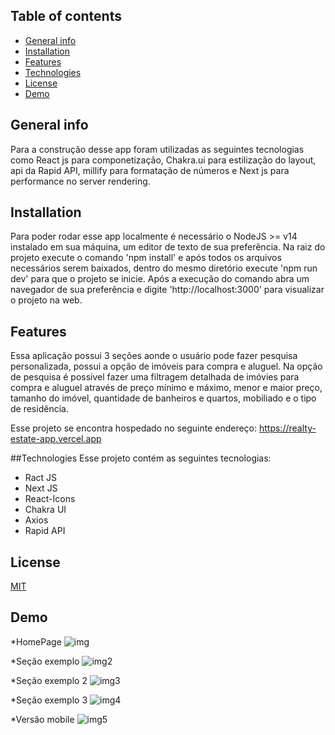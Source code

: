
## Table of contents
* [General info](#general-info)
* [Installation](#Installation)
* [Features](#Features)
* [Technologies](#technologies)
* [License](#License)
* [Demo](#Demo)

## General info
Para a construção desse app foram utilizadas as seguintes tecnologias como React js para componetização, Chakra.ui para estilização do layout, api da Rapid API, millify para formatação de números e Next js para performance no server rendering.

## Installation
Para poder rodar esse app localmente é necessário o NodeJS >= v14 instalado em sua máquina, um editor de texto de sua preferência.
Na raiz do projeto execute o comando 'npm install' e após todos os arquivos necessários serem baixados, dentro do mesmo diretório execute 'npm run dev' para que o projeto se inicie.
Após a execução do comando abra um navegador de sua preferência e digite 'http://localhost:3000' para visualizar o projeto na web.

## Features
Essa aplicação possui 3 seções aonde o usuário pode fazer pesquisa personalizada, possui a opção de imóveis para compra e aluguel.
Na opção de pesquisa é possível fazer uma filtragem detalhada de imóvies para compra e aluguel através de preço mínimo e máximo, menor e maior preço, tamanho do imóvel, quantidade de banheiros e quartos, mobiliado  e  o tipo de residência. 

Esse projeto se encontra hospedado no seguinte endereço: https://realty-estate-app.vercel.app

##Technologies
Esse projeto contém as seguintes tecnologias:
* Ract JS 
* Next JS
* React-Icons 
* Chakra UI
* Axios  
* Rapid API

## License
[MIT](https://choosealicense.com/licenses/mit/)

 
## Demo
*HomePage
![img](https://user-images.githubusercontent.com/66249777/167967984-1ac6ee09-922c-4abc-934a-18c452278c66.png)

*Seção exemplo
![img2](https://user-images.githubusercontent.com/66249777/167968066-17ebf1cb-e9b5-432a-bc45-d598b40e1fce.png)

*Seção exemplo 2
![img3](https://user-images.githubusercontent.com/66249777/167968090-29367d52-7332-46c5-8ecc-46c2c69e0b50.png)

*Seção exemplo 3
![img4](https://user-images.githubusercontent.com/66249777/167968114-50b5c068-9e48-4a93-99e8-fe710a5fc752.png)
 
*Versão mobile
![img5](https://user-images.githubusercontent.com/66249777/167968227-40291604-2141-4ce0-ab39-54d4f94d6d8c.png)

